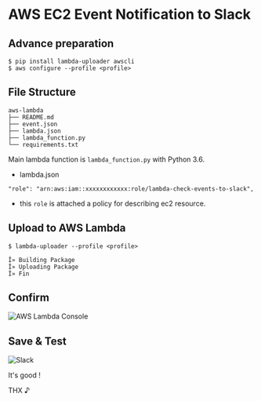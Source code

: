 # AWS EC2 Event Notification to Slack

## Advance preparation

```
$ pip install lambda-uploader awscli
$ aws configure --profile <profile>
```

## File Structure

```
aws-lambda
├── README.md
├── event.json
├── lambda.json
├── lambda_function.py
└── requirements.txt
```

Main lambda function is `lambda_function.py` with Python 3.6.

- lambda.json

```
"role": "arn:aws:iam::xxxxxxxxxxxx:role/lambda-check-events-to-slack",
```

- this `role` is attached a policy for describing ec2 resource.

## Upload to AWS Lambda

```
$ lambda-uploader --profile <profile>

Î» Building Package
Î» Uploading Package
Î» Fin
```

## Confirm
![AWS Lambda Console](http://i.imgur.com/G4p85eb.png)

## Save & Test

![Slack](http://i.imgur.com/Eme2uw7.png)

It's good !

THX ♪
